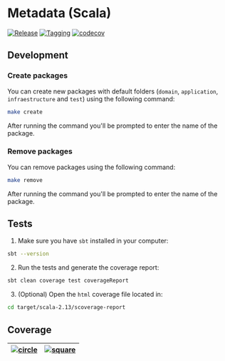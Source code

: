 # Metadata (Scala)

[![Release](https://github.com/hawks-atlanta/metadata-scala/actions/workflows/release.yaml/badge.svg?branch=main)](https://github.com/hawks-atlanta/metadata-scala/actions/workflows/release.yaml)
[![Tagging](https://github.com/hawks-atlanta/metadata-scala/actions/workflows/tagging.yaml/badge.svg?branch=dev)](https://github.com/hawks-atlanta/metadata-scala/actions/workflows/tagging.yaml)
[![codecov](https://codecov.io/gh/hawks-atlanta/metadata-scala/graph/badge.svg?token=M9CJCEEIBK)](https://codecov.io/gh/hawks-atlanta/metadata-scala)


## Development

### Create packages

You can create new packages with default folders (`domain`, `application`, `infraestructure` and `test`) using the following command: 

```bash
make create 
```

After running the command you'll be prompted to enter the name of the package.

### Remove packages

You can remove packages using the following command: 

```bash
make remove 
```

After running the command you'll be prompted to enter the name of the package.

## Tests

1. Make sure you have `sbt` installed in your computer: 

```bash
sbt --version
```

2. Run the tests and generate the coverage report: 

```bash
sbt clean coverage test coverageReport
```

3. (Optional) Open the `html` coverage file located in: 

```bash
cd target/scala-2.13/scoverage-report
```

## Coverage

| [![circle](https://codecov.io/gh/hawks-atlanta/metadata-scala/graphs/sunburst.svg?token=M9CJCEEIBK)](https://app.codecov.io/gh/hawks-atlanta/metadata-scala) | [![square](https://codecov.io/gh/hawks-atlanta/metadata-scala/graphs/tree.svg?token=M9CJCEEIBK)](https://app.codecov.io/gh/hawks-atlanta/metadata-scala) |
| ------------------------------------------------------------ | ------------------------------------------------------------ |
